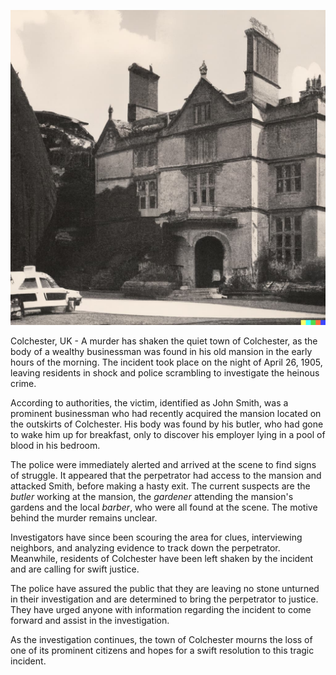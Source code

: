 ![Image of the Mansion](./image.jpg)

Colchester, UK - A murder has shaken the quiet town of Colchester, as the body of a wealthy businessman was found in his old mansion in the early hours of the morning. The incident took place on the night of April 26, 1905, leaving residents in shock and police scrambling to investigate the heinous crime.

According to authorities, the victim, identified as John Smith, was a prominent businessman who had recently acquired the mansion located on the outskirts of Colchester. His body was found by his butler, who had gone to wake him up for breakfast, only to discover his employer lying in a pool of blood in his bedroom.

The police were immediately alerted and arrived at the scene to find signs of struggle. It appeared that the perpetrator had access to the mansion and attacked Smith, before making a hasty exit. The current suspects are the *butler* working at the mansion, the *gardener* attending the mansion's gardens and the local *barber*, who were all found at the scene. The motive behind the murder remains unclear.

Investigators have since been scouring the area for clues, interviewing neighbors, and analyzing evidence to track down the perpetrator. Meanwhile, residents of Colchester have been left shaken by the incident and are calling for swift justice.

The police have assured the public that they are leaving no stone unturned in their investigation and are determined to bring the perpetrator to justice. They have urged anyone with information regarding the incident to come forward and assist in the investigation.

As the investigation continues, the town of Colchester mourns the loss of one of its prominent citizens and hopes for a swift resolution to this tragic incident.